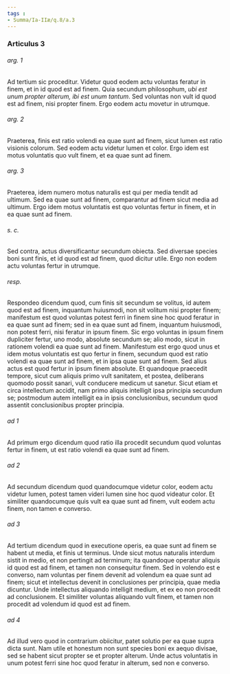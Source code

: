 ```yaml
---
tags : 
- Summa/Ia-IIæ/q.8/a.3
---
```


### Articulus 3

###### arg. 1
Ad tertium sic proceditur. Videtur quod eodem actu voluntas feratur in finem, et in id quod est ad finem. Quia secundum philosophum, *ubi est unum propter alterum, ibi est unum tantum*. Sed voluntas non vult id quod est ad finem, nisi propter finem. Ergo eodem actu movetur in utrumque.

###### arg. 2
Praeterea, finis est ratio volendi ea quae sunt ad finem, sicut lumen est ratio visionis colorum. Sed eodem actu videtur lumen et color. Ergo idem est motus voluntatis quo vult finem, et ea quae sunt ad finem.

###### arg. 3
Praeterea, idem numero motus naturalis est qui per media tendit ad ultimum. Sed ea quae sunt ad finem, comparantur ad finem sicut media ad ultimum. Ergo idem motus voluntatis est quo voluntas fertur in finem, et in ea quae sunt ad finem.

###### s. c.
Sed contra, actus diversificantur secundum obiecta. Sed diversae species boni sunt finis, et id quod est ad finem, quod dicitur utile. Ergo non eodem actu voluntas fertur in utrumque.

###### resp.
Respondeo dicendum quod, cum finis sit secundum se volitus, id autem quod est ad finem, inquantum huiusmodi, non sit volitum nisi propter finem; manifestum est quod voluntas potest ferri in finem sine hoc quod feratur in ea quae sunt ad finem; sed in ea quae sunt ad finem, inquantum huiusmodi, non potest ferri, nisi feratur in ipsum finem. Sic ergo voluntas in ipsum finem dupliciter fertur, uno modo, absolute secundum se; alio modo, sicut in rationem volendi ea quae sunt ad finem. Manifestum est ergo quod unus et idem motus voluntatis est quo fertur in finem, secundum quod est ratio volendi ea quae sunt ad finem, et in ipsa quae sunt ad finem. Sed alius actus est quod fertur in ipsum finem absolute. Et quandoque praecedit tempore, sicut cum aliquis primo vult sanitatem, et postea, deliberans quomodo possit sanari, vult conducere medicum ut sanetur. Sicut etiam et circa intellectum accidit, nam primo aliquis intelligit ipsa principia secundum se; postmodum autem intelligit ea in ipsis conclusionibus, secundum quod assentit conclusionibus propter principia.

###### ad 1
Ad primum ergo dicendum quod ratio illa procedit secundum quod voluntas fertur in finem, ut est ratio volendi ea quae sunt ad finem.

###### ad 2
Ad secundum dicendum quod quandocumque videtur color, eodem actu videtur lumen, potest tamen videri lumen sine hoc quod videatur color. Et similiter quandocumque quis vult ea quae sunt ad finem, vult eodem actu finem, non tamen e converso.

###### ad 3
Ad tertium dicendum quod in executione operis, ea quae sunt ad finem se habent ut media, et finis ut terminus. Unde sicut motus naturalis interdum sistit in medio, et non pertingit ad terminum; ita quandoque operatur aliquis id quod est ad finem, et tamen non consequitur finem. Sed in volendo est e converso, nam voluntas per finem devenit ad volendum ea quae sunt ad finem; sicut et intellectus devenit in conclusiones per principia, quae media dicuntur. Unde intellectus aliquando intelligit medium, et ex eo non procedit ad conclusionem. Et similiter voluntas aliquando vult finem, et tamen non procedit ad volendum id quod est ad finem.

###### ad 4
Ad illud vero quod in contrarium obiicitur, patet solutio per ea quae supra dicta sunt. Nam utile et honestum non sunt species boni ex aequo divisae, sed se habent sicut propter se et propter alterum. Unde actus voluntatis in unum potest ferri sine hoc quod feratur in alterum, sed non e converso.

